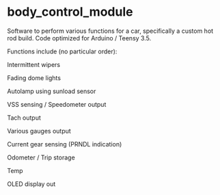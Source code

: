 # body_control_module

Software to perform various functions for a car, specifically a custom hot rod build. Code optimized for Arduino / Teensy 3.5.

Functions include (no particular order):

Intermittent wipers

Fading dome lights

Autolamp using sunload sensor

VSS sensing / Speedometer output

Tach output

Various gauges output

Current gear sensing (PRNDL indication)

Odometer / Trip storage

Temp

OLED display out

